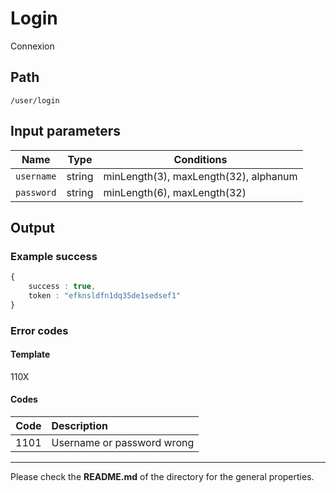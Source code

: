 # Login
Connexion

## Path
`/user/login`

## Input parameters
| Name | Type | Conditions |
| --- | --- | --- |
|`username` | string | minLength(3), maxLength(32), alphanum
|`password` | string | minLength(6), maxLength(32)

## Output

### Example success
```TypeScript
{
    success : true,
    token : "efknsldfn1dq35de1sedsef1"
}
```

### Error codes
#### Template
110X

#### Codes
| Code | Description |
| ---: | :--- |
| 1101 | Username or password wrong |

---
Please check the **README.md** of the directory for the general properties.